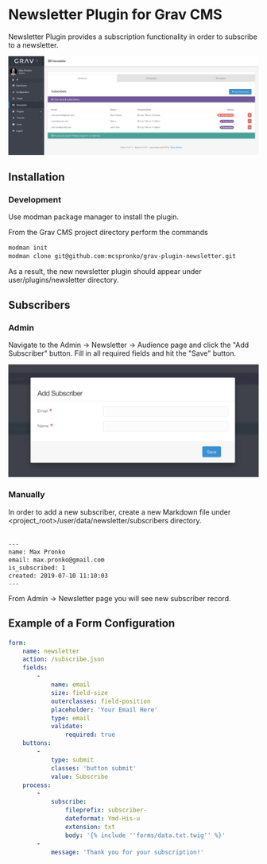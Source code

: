 # Newsletter Plugin for Grav CMS
Newsletter Plugin provides a subscription functionality in order to subscribe to a newsletter.

![Newsletter Main Screen](https://github.com/mcspronko/grav-plugin-newsletter/raw/master/docs/newsletter-main.png "Newsletter Plugin")

## Installation

### Development

Use modman package manager to install the plugin.

From the Grav CMS project directory perform the commands
```bash
modman init
modman clone git@github.com:mcspronko/grav-plugin-newsletter.git
```

As a result, the new newsletter plugin should appear under user/plugins/newsletter directory. 

## Subscribers

### Admin

Navigate to the Admin -> Newsletter -> Audience page and click the "Add Subscriber" button. 
Fill in all required fields and hit the "Save" button.

![Add New Subscriber Modal](https://github.com/mcspronko/grav-plugin-newsletter/raw/master/docs/newsletter-add-subcriber-modal.png "Add New Subscriber Modal")


### Manually
In order to add a new subscriber, create a new Markdown file under <project_root>/user/data/newsletter/subscribers directory.

```

---
name: Max Pronko
email: max.pronko@gmail.com
is_subscribed: 1
created: 2019-07-10 11:10:03
---

```

From Admin -> Newsletter page you will see new subscriber record.



## Example of a Form Configuration
```yaml
form:
    name: newsletter
    action: /subscribe.json
    fields:
        -
            name: email
            size: field-size
            outerclasses: field-position
            placeholder: 'Your Email Here'
            type: email
            validate:
                required: true
    buttons:
        -
            type: submit
            classes: 'button submit'
            value: Subscribe
    process:
        -
            subscribe:
                fileprefix: subscriber-
                dateformat: Ymd-His-u
                extension: txt
                body: '{% include ''forms/data.txt.twig'' %}'
        -
            message: 'Thank you for your subscription!'
```
